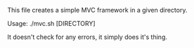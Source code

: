 This file creates a simple MVC framework in a given directory.

Usage: ./mvc.sh [DIRECTORY]

It doesn't check for any errors, it simply does it's thing.
